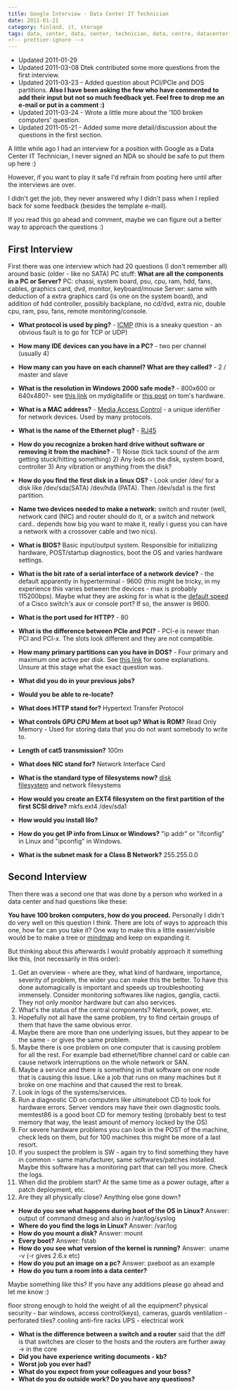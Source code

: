 ```yaml
---
title: Google Interview - Data Center IT Technician
date: 2011-01-21
category: finland, it, storage
tags: data, center, data, center, technician, data, centre, datacenter, datacentre, google, hamina, interview, it, job, questions
<!-- prettier-ignore -->
---
```


- Updated 2011-01-29
- Updated 2011-03-08 Dtek contributed some more questions from the first
  interview.
- Updated 2011-03-23 - Added question about PCI/PCIe and DOS partitions. **Also
  I have been asking the few who have commented to add their input but not so
  much feedback yet. Feel free to drop me an e-mail or put in a comment :)**
- Updated 2011-03-24 - Wrote a little more about the '100 broken computers'
  question.
- Updated 2011-05-21 - Added some more detail/discussion about the questions in
  the first section.

A little while ago I had an interview for a position with Google as a Data
Center IT Technician, I never signed an NDA so should be safe to put them up
here :)

However, if you want to play it safe I'd refrain from posting here until after
the interviews are over.

I didn't get the job, they never answered why I didn't pass when I replied back
for some feedback (besides the template e-mail).

If you read this go ahead and comment, maybe we can figure out a better way to
approach the questions :)

## First Interview

First there was one interview which had 20 questions (I don't remember all)
around basic (older - like no SATA) PC stuff: **What are all the components in a
PC or Server?** PC: chassi, system board, psu, cpu, ram, hdd, fans, cables,
graphics card, dvd, monitor, keyboard/mouse Server: same with deduction of a
extra graphics card (is one on the system board), and addition of hdd
controller, possibly backplane, no cd/dvd, extra nic, double cpu, ram, psu,
fans, remote monitoring/console.

- **What protocol is used by ping?** \-
  [ICMP](http://en.wikipedia.org/wiki/Internet_Control_Message_Protocol "ICMP")
  (this is a sneaky question - an obvious fault is to go for TCP or UDP)
- **How many IDE devices can you have in a PC?** \- two per channel (usually 4)
- **How many can you have on each channel? What are they called?** \- 2 / master
  and slave
- **What is the resolution in Windows 2000 safe mode?** - 800x600 or 640x480?-
  see
  [this link](http://www.mydigitallife.info/2008/06/22/how-to-change-screen-resolution-and-display-colors-quality-in-safe-mode-of-windows/)
  on mydigitallife or
  [this post](http://www.tomshardware.co.uk/forum/34809-35-screen-resolution-safe-mode "screen resolutino safe mode")
  on tom's hardware.
- **What is a MAC address?** -
  [Media Access Control](http://en.wikipedia.org/wiki/MAC_address "wikipedia link") -
  a unique identifier for network devices. Used by many protocols.
- **What is the name of the Ethernet plug?** -
  [RJ45](http://en.wikipedia.org/wiki/RJ45 "RJ45 on wikipedia")
- **How do you recognize a broken hard drive without software or removing it
  from the machine?** - 1) Noise (tick tack sound of the arm getting
  stuck/hitting something) 2) Any leds on the disk, system board, controller 3)
  Any vibration or anything from the disk?
- **How do you find the first disk in a linux OS?** - Look under /dev/ for a
  disk like /dev/sda(SATA) /dev/hda (PATA). Then /dev/sda1 is the first
  partition.
- **Name two devices needed to make a network:** switch and router (well,
  network card (NIC) and router should do it, or a switch and network card..
  depends how big you want to make it, really i guess you can have a network
  with a crossover cable and two nics).
- **What is BIOS?** Basic input/output system. Responsible for initializing
  hardware, POST/startup diagnostics, boot the OS and varies hardware settings.
- **What is the bit rate of a serial interface of a network device?** \- the
  default apparently in hyperterminal - 9600 (this might be tricky, in my
  experience this varies between the devices - max is probably 115200bps). Maybe
  what they are asking for is what is the
  [default speed](http://www.cisco.com/en/US/products/hw/switches/ps700/products_tech_note09186a008010ff7a.shtml#connecttermtocat)
  of a Cisco switch's aux or console port? If so, the answer is 9600.
- **What is the port used for HTTP?** - 80
- **What is the difference between PCIe and PCI?** \- PCI-e is newer than PCI
  and PCI-x. The slots look different and they are not compatible.
- **How many primary partitions can you have in DOS?** - Four primary and
  maximum one active per disk. See
  [this link](http://www.pcguide.com/ref/hdd/file/structPartitions-c.html "dos partitions")
  for some explanations. Unsure at this stage what the exact question was.
- **What did you do in your previous jobs?**
- **Would you be able to re-locate?**

- **What does HTTP stand for?** Hypertext Transfer Protocol
- **What controls GPU CPU Mem at boot up? What is ROM?** Read Only Memory - Used
  for storing data that you do not want somebody to write to.

- **Length of cat5 transmission?** 100m
- **What does NIC stand for?** Network Interface Card

- **What is the standard type of filesystems now?**
  [disk filesystem](http://en.wikipedia.org/wiki/Filesystem#Types_of_file_systems) and network
  filesystems
- **How would you create an EXT4 filesystem on the first partition of the first
  SCSI drive?** mkfs.ext4 /dev/sda1
- **How would you install lilo?**
- **How do you get IP info from Linux or Windows?** "ip addr" or "ifconfig" in
  Linux and "ipconfig" in Windows.
- **What is the subnet mask for a Class B Network?** 255.255.0.0

## Second Interview

Then there was a second one that was done by a person who worked in a data
center and had questions like these:

**You have 100 broken computers, how do you proceed.** Personally I didn't do
very well on this question I think. There are lots of ways to approach this one,
how far can you take it? One way to make this a little easier/visible would be
to make a tree or
[mindmap](http://en.wikipedia.org/wiki/Mind_map "mindmap on wikipedia") and keep
on expanding it.

But thinking about this afterwards I would probably approach it something like
this, (not necessarily in this order):

1. Get an overview - where are they, what kind of hardware, importance, severity
   of problem, the wider you can make this the better. To have this done
   automagically is important and speeds up troubleshooting immensely. Consider
   monitoring softwares like nagios, ganglia, cactii. They not only monitor
   hardware but can also services.
2. What's the status of the central components? Network, power, etc.
3. Hopefully not all have the same problem, try to find certain groups of them
   that have the same obvious error.
4. Maybe there are more than one underlying issues, but they appear to be the
   same - or gives the same problem.
5. Maybe there is one problem on one computer that is causing problem for all
   the rest. For example bad ethernet/fibre channel card or cable can cause
   network interruptions on the whole network or SAN.
6. Maybe a service and there is something in that software on one node that is
   causing this issue. Like a job that runs on many machines but it broke on one
   machine and that caused the rest to break.
7. Look in logs of the systems/services.
8. Run a diagnostic CD on computers like ultimateboot CD to look for hardware
   errors. Server vendors may have their own diagnostic tools. memtest86 is a
   good boot CD for memory testing (probably best to test memory that way, the
   least amount of memory locked by the OS)
9. For severe hardware problems you can look in the POST of the machine, check
   leds on them, but for 100 machines this might be more of a last resort.
10. If you suspect the problem is SW - again try to find something they have in
    common - same manufacturer, same softwares/patches installed. Maybe this
    software has a monitoring part that can tell you more. Check the logs.
11. When did the problem start? At the same time as a power outage, after a
    patch deployment, etc.
12. Are they all physically close? Anything else gone down?

- **How do you see what happens during boot of the OS in Linux?** Answer: output
  of command dmesg and also in /var/log/syslog
- **Where do you find the logs in Linux?** Answer: /var/log
- **How do you mount a disk?** Answer: mount
- **Every boot?** Answer: fstab
- **How do you see what version of the kernel is running?** Answer:  uname -v
  (-r gives 2.6.x etc)
- **How do you put an image on a pc?** Answer: pxeboot as an example
- **How do you turn a room into a data center?**

Maybe something like this? If you have any additions please go ahead and let me
know :)

floor strong enough to hold the weight of all the equipment? physical security -
bar windows, access control(keys), cameras, guards ventilation - perforated
tiles? cooling anti-fire racks UPS - electrical work

- **What is the difference between a switch and a router** said that the diff is
  that switches are closer to the hosts and the routers are further away -> in
  the core
- **Did you have experience writing documents - kb?**
- **Worst job you ever had?**
- **What do you expect from your colleagues and your boss?**
- **What do you do outside work? Do you have any questions?**
